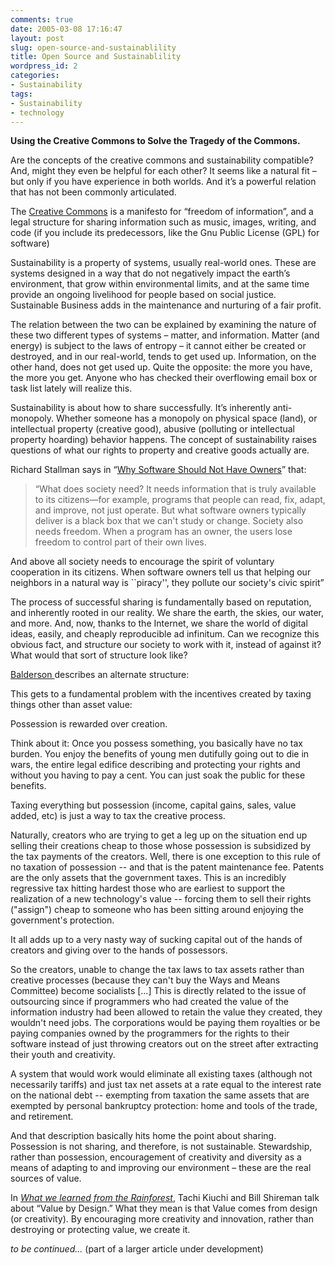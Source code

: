 ```yaml
---
comments: true
date: 2005-03-08 17:16:47
layout: post
slug: open-source-and-sustainablility
title: Open Source and Sustainablility
wordpress_id: 2
categories:
- Sustainability
tags:
- Sustainability
- technology
---
```



**Using the Creative Commons to Solve the Tragedy of the Commons.**
 
Are the concepts of the creative commons and sustainability compatible? And, might they even be helpful for each other? It seems like a natural fit – but only if you have experience in both worlds. And it’s a powerful relation that has not been commonly articulated. 

The [Creative Commons](http://www.creativecommons.org) is a manifesto for “freedom of information”, and a legal structure for sharing information such as music, images, writing, and code (if you include its predecessors, like the Gnu Public License (GPL) for software)

Sustainability is a property of systems, usually real-world ones. These are systems designed in a way that do not negatively impact the earth’s environment, that grow within environmental limits, and at the same time provide an ongoing livelihood for people based on social justice. Sustainable Business adds in the maintenance and nurturing of a fair profit.

The relation between the two can be explained by examining the nature of these two different types of systems – matter, and information. Matter (and energy) is subject to the laws of entropy – it cannot either be created or destroyed, and in our real-world, tends to get used up. Information, on the other hand, does not get used up. Quite the opposite: the more you have, the more you get. Anyone who has checked their overflowing email box or task list lately will realize this. 

Sustainability is about how to share successfully. It’s inherently anti-monopoly. Whether someone has a monopoly on physical space (land), or intellectual property (creative good), abusive (polluting or intellectual property hoarding) behavior happens. The concept of sustainability raises questions of what our rights to property and creative goods actually are. 

Richard Stallman says in “[Why Software Should Not Have Owners](http://www.gnu.org/philosophy/why-free.html)” that:
 

> “What does society need? It needs information that is truly available to its citizens—for example, programs that people can read, fix, adapt, and improve, not just operate. But what software owners typically deliver is a black box that we can't study or change.
Society also needs freedom. When a program has an owner, the users lose freedom to control part of their own lives.

And above all society needs to encourage the spirit of voluntary cooperation in its citizens. When software owners tell us that helping our neighbors in a natural way is ``piracy'', they pollute our society's civic spirit”



The process of successful sharing is fundamentally based on reputation, and inherently rooted in our reality. We share the earth, the skies, our water, and more. And, now, thanks to the Internet, we share the world of digital ideas, easily, and cheaply reproducible ad infinitum. Can we recognize this obvious fact, and structure our society to work with it, instead of against it? What would that sort of structure look like? 

[Balderson ](http://slashdot.org/comments.pl?sid=134862&cid=11253599)describes an alternate structure:


> 
This gets to a fundamental problem with the incentives created by taxing things other than asset value: 

Possession is rewarded over creation. 

Think about it: Once you possess something, you basically have no tax burden. You enjoy the benefits of young men dutifully going out to die in wars, the entire legal edifice describing and protecting your rights and without you having to pay a cent. You can just soak the public for these benefits. 

Taxing everything but possession (income, capital gains, sales, value added, etc) is just a way to tax the creative process. 

Naturally, creators who are trying to get a leg up on the situation end up selling their creations cheap to those whose possession is subsidized by the tax payments of the creators. 
Well, there is one exception to this rule of no taxation of possession -- and that is the patent maintenance fee. Patents are the only assets that the government taxes. This is an incredibly regressive tax hitting hardest those who are earliest to support the realization of a new technology's value -- forcing them to sell their rights ("assign") cheap to someone who has been sitting around enjoying the government's protection. 

It all adds up to a very nasty way of sucking capital out of the hands of creators and giving over to the hands of possessors. 

So the creators, unable to change the tax laws to tax assets rather than creative processes (because they can't buy the Ways and Means Committee) become socialists […] This is directly related to the issue of outsourcing since if programmers who had created the value of the information industry had been allowed to retain the value they created, they wouldn't need jobs. The corporations would be paying them royalties or be paying companies owned by the programmers for the rights to their software instead of just throwing creators out on the street after extracting their youth and creativity. 

A system that would work would eliminate all existing taxes (although not necessarily tariffs) and just tax net assets at a rate equal to the interest rate on the national debt -- exempting from taxation the same assets that are exempted by personal bankruptcy protection: home and tools of the trade, and retirement. 



And that description basically hits home the point about sharing. Possession is not sharing, and therefore, is not sustainable. Stewardship, rather than possession, encouragement of creativity and diversity as a means of adapting to and improving our environment – these are the real sources of value. 

In _[What we learned from the Rainforest](http://future500.org/books)_, Tachi Kiuchi and Bill Shireman talk about “Value by Design.” What they mean is that Value comes from design (or creativity). By encouraging more creativity and innovation, rather than destroying or protecting value, we create it. 

_to be continued..._ (part of a larger article under development)
